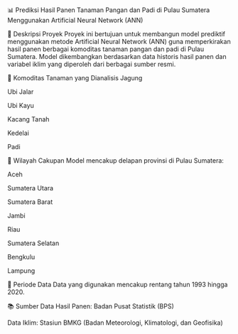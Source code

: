 📊 Prediksi Hasil Panen Tanaman Pangan dan Padi di Pulau Sumatera Menggunakan Artificial Neural Network (ANN)


📝 Deskripsi Proyek
Proyek ini bertujuan untuk membangun model prediktif menggunakan metode Artificial Neural Network (ANN) guna memperkirakan hasil panen berbagai komoditas tanaman pangan dan padi di Pulau Sumatera. Model dikembangkan berdasarkan data historis hasil panen dan variabel iklim yang diperoleh dari berbagai sumber resmi.

🌾 Komoditas Tanaman yang Dianalisis
Jagung

Ubi Jalar

Ubi Kayu

Kacang Tanah

Kedelai

Padi

📍 Wilayah Cakupan
Model mencakup delapan provinsi di Pulau Sumatera:

Aceh

Sumatera Utara

Sumatera Barat

Jambi

Riau

Sumatera Selatan

Bengkulu

Lampung

📅 Periode Data
Data yang digunakan mencakup rentang tahun 1993 hingga 2020.

📚 Sumber Data
Hasil Panen: Badan Pusat Statistik (BPS)

Data Iklim: Stasiun BMKG (Badan Meteorologi, Klimatologi, dan Geofisika)
